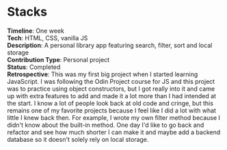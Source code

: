 # Stacks  
**Timeline**: One week  
**Tech**: HTML, CSS, vanilla JS  
**Description**: A personal library app featuring search, filter, sort and local storage  
**Contribution Type**: Personal project  
**Status**: Completed  
**Retrospective**: This was my first big project when I started learning JavaScript. I was following the Odin Project course for JS and this project was to practice using object constructors, but I got really into it and came up with extra features to add and made it a lot more than I had intended at the start. I know a lot of people look back at old code and cringe, but this remains one of my favorite projects because I feel like I did a lot with what little I knew back then. For example, I wrote my own filter method because I didn't know about the built-in method. One day I'd like to go back and refactor and see how much shorter I can make it and maybe add a backend database so it doesn't solely rely on local storage. 
